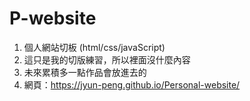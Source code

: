 # P-website
1. 個人網站切板 (html/css/javaScript)
2. 這只是我的切版練習，所以裡面沒什麼內容
3. 未來累積多一點作品會放進去的
4. 網頁：https://jyun-peng.github.io/Personal-website/

